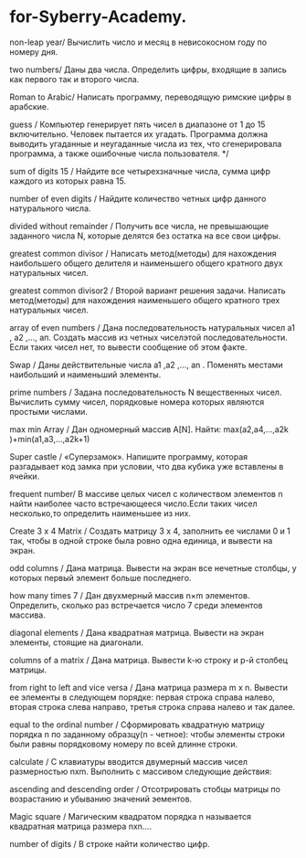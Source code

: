 # for-Syberry-Academy.

non-leap year/ Вычислить число и месяц в невисокосном году по номеру дня.

two numbers/ Даны два числа. Определить цифры, входящие в запись как первого так и второго числа.

Roman  to Arabic/ Написать программу, переводящую римские цифры в арабские.

guess / Компьютер генерирует пять чисел в диапазоне от 1 до 15 включительно. Человек пытается их
 угадать. Программа должна выводить угаданные и неугаданные числа из тех, что сгенерировала
 программа, а также ошибочные числа пользователя. */

sum of digits 15 / Найдите все четырехзначные числа, сумма цифр каждого из которых равна 15.

number of even digits / Найдите количество четных цифр данного натурального числа.

divided without remainder / Получить все числа, не превышающие заданного числа N, которые делятся без остатка на все свои цифры.

greatest common divisor / Написать метод(методы) для нахождения наибольшего общего делителя и наименьшего общего кратного двух натуральных чисел.

greatest common divisor2 / Второй вариант решения задачи. Написать метод(методы) для нахождения наименьшего общего кратного трех натуральных чисел. 

array of even numbers / Дана последовательность натуральных чисел а1 , а2 ,..., ап. Создать массив из четных чиселэтой последовательности. Если таких чисел нет, то вывести сообщение об этом факте.

Swap / Даны действительные числа а1 ,а2 ,..., аn . Поменять местами наибольший и наименьший элементы.

prime numbers / Задана последовательность N вещественных чисел. Вычислить сумму чисел, порядковые номера которых являются простыми числами.

max min Array / Дан одномерный массив A[N]. Найти: max(a2,a4,...,a2k )+min(a1,a3,...,a2k+1)

Super castle / «Суперзамок». Напишите программу, которая разгадывает код замка при условии, что два кубика уже вставлены в ячейки.

frequent number/ В массиве целых чисел с количеством элементов n найти наиболее часто встречающееся число.Если таких чисел несколько,то определить наименьшее из них.

Create 3 x 4 Matrix / Cоздать матрицу 3 x 4, заполнить ее числами 0 и 1 так, чтобы в одной строке была ровно одна единица, и вывести на экран.

odd columns / Дана матрица. Вывести на экран все нечетные столбцы, у которых первый элемент больше последнего. 

how many times 7 / Дан двухмерный массив n×m элементов. Определить, сколько раз встречается число 7 среди элементов массива. 

diagonal elements / Дана квадратная матрица. Вывести на экран элементы, стоящие на диагонали. 

columns of a matrix / Дана матрица. Вывести k-ю строку и p-й столбец матрицы.

from right to left and vice versa / Дана матрица размера m x n. Вывести ее элементы в следующем порядке: первая строка справа налево, вторая строка слева направо, третья строка справа налево и так далее.

equal to the ordinal number / Сформировать квадратную матрицу порядка n по заданному образцу(n - четное): чтобы элементы строки были равны порядковому номеру по всей длинне строки. 

calculate /  С клавиатуры вводится двумерный массив чисел размерностью nxm. Выполнить с массивом следующие действия:				          

 ascending and descending order / Отсотрировать стобцы матрицы по возрастанию и убыванию значений эементов.  
 
 Magic square / Магическим квадратом порядка n называется квадратная матрица размера nxn....
 
 number of digits / В строке найти количество цифр.
